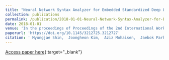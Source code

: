 ```yaml
---
title: "Neural Network Syntax Analyzer for Embedded Standardized Deep Learning"
collection: publications
permalink: /publication/2018-01-01-Neural-Network-Syntax-Analyzer-for-Embedded-Standardized-Deep-Learning
date: 2018-01-01
venue: 'In the proceedings of Proceedings of the 2nd International Workshop on Embedded and Mobile Deep Learning, EMDL@MobiSys 2018, Munich, Germany, June 15, 2018'
paperurl: 'https://doi.org/10.1145/3212725.3212727'
citation: ' Myungjae Shin,  Joongheon Kim,  Aziz Mohaisen,  Jaebok Park,  KyungHee Lee, &quot;Neural Network Syntax Analyzer for Embedded Standardized Deep Learning.&quot; In the proceedings of Proceedings of the 2nd International Workshop on Embedded and Mobile Deep Learning, EMDL@MobiSys 2018, Munich, Germany, June 15, 2018, 2018.'
---
```

[Access paper here](https://doi.org/10.1145/3212725.3212727){:target="_blank"}
